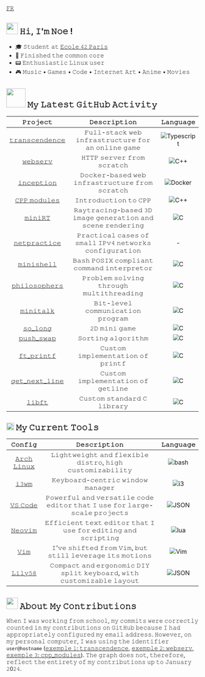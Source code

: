[𝙵𝚁](https://gith𝙵𝚁ub.com/nfauconn/nfauconn/blob/main/README.fr.md)

<h2> <img src="https://media0.giphy.com/media/bnzH3tEHjdDuU/giphy.webp?cid=ecf05e47j4g2yreyzwzndtpr0yx2011nsugqohj6e78d3k00&ep=v1_gifs_search&rid=giphy.webp&ct=s" height="30"> 𝙷𝚒, 𝙸'𝚖 𝙽𝚘𝚎 !</h2>

- 🎓 𝚂𝚝𝚞𝚍𝚎𝚗𝚝 𝚊𝚝 [𝙴𝚌𝚘𝚕𝚎 𝟺𝟸 𝙿𝚊𝚛𝚒𝚜](https://42.fr/en/homepage/)
- 🏁 𝙵𝚒𝚗𝚒𝚜𝚑𝚎𝚍 𝚝𝚑𝚎 𝚌𝚘𝚖𝚖𝚘𝚗 𝚌𝚘𝚛𝚎
- 📟 𝙴𝚗𝚝𝚑𝚞𝚜𝚒𝚊𝚜𝚝𝚒𝚌 𝙻𝚒𝚗𝚞𝚡 𝚞𝚜𝚎𝚛
- 🎮 𝙼𝚞𝚜𝚒𝚌 • 𝙶𝚊𝚖𝚎𝚜 • 𝙲𝚘𝚍𝚎 • 𝙸𝚗𝚝𝚎𝚛𝚗𝚎𝚝 𝙰𝚛𝚝 • 𝙰𝚗𝚒𝚖𝚎 • 𝙼𝚘𝚟𝚒𝚎𝚜

<h2> <img src="https://media1.giphy.com/media/v1.Y2lkPTc5MGI3NjExYzlqcGp3a2xoNGJiNHlwc2Jkd3EzY3plZTc2dTZyaDJ0OWFianZjMiZlcD12MV9pbnRlcm5hbF9naWZfYnlfaWQmY3Q9cw/iFy6JPjkjM9GDHykZo/giphy.gif" width="50"></img> 𝙼𝚢 𝙻𝚊𝚝𝚎𝚜𝚝 𝙶𝚒𝚝𝙷𝚞𝚋 𝙰𝚌𝚝𝚒𝚟𝚒𝚝𝚢 </h2>


| 𝙿𝚛𝚘𝚓𝚎𝚌𝚝 | 𝙳𝚎𝚜𝚌𝚛𝚒𝚙𝚝𝚒𝚘𝚗 | 𝙻𝚊𝚗𝚐𝚞𝚊𝚐𝚎
|:--:|:--:| :--: |
[𝚝𝚛𝚊𝚗𝚜𝚌𝚎𝚗𝚍𝚎𝚗𝚌𝚎](https://github.com/TheoZerbibi/ft_transcendence) | 𝙵𝚞𝚕𝚕-𝚜𝚝𝚊𝚌𝚔 𝚠𝚎𝚋 𝚒𝚗𝚏𝚛𝚊𝚜𝚝𝚛𝚞𝚌𝚝𝚞𝚛𝚎 𝚏𝚘𝚛 𝚊𝚗 𝚘𝚗𝚕𝚒𝚗𝚎 𝚐𝚊𝚖𝚎 | ![Typescript](https://img.shields.io/badge/-Typescript-%2323181717?logo=typescript&logoColor=%233178C6)
[𝚠𝚎𝚋𝚜𝚎𝚛𝚟](https://github.com/nfauconn/webserv) | 𝙷𝚃𝚃𝙿 𝚜𝚎𝚛𝚟𝚎𝚛 𝚏𝚛𝚘𝚖 𝚜𝚌𝚛𝚊𝚝𝚌𝚑 | ![C++](https://img.shields.io/badge/-c%2B%2B-%2323181717?logo=c%2B%2B&logoColor=%2300599C)
[𝚒𝚗𝚌𝚎𝚙𝚝𝚒𝚘𝚗](https://github.com/nfauconn/inception) | 𝙳𝚘𝚌𝚔𝚎𝚛-𝚋𝚊𝚜𝚎𝚍 𝚠𝚎𝚋 𝚒𝚗𝚏𝚛𝚊𝚜𝚝𝚛𝚞𝚌𝚝𝚞𝚛𝚎 𝚏𝚛𝚘𝚖 𝚜𝚌𝚛𝚊𝚝𝚌𝚑 | ![Docker](https://img.shields.io/badge/-Docker-%2323181717?logo=docker&logoColor=%232496ED)
[𝙲𝙿𝙿 𝚖𝚘𝚍𝚞𝚕𝚎𝚜](https://github.com/nfauconn/cpp) | 𝙸𝚗𝚝𝚛𝚘𝚍𝚞𝚌𝚝𝚒𝚘𝚗 𝚝𝚘 𝙲𝙿𝙿 | ![C++](https://img.shields.io/badge/-c%2B%2B-%2323181717?logo=c%2B%2B&logoColor=%2300599C) |
[𝚖𝚒𝚗𝚒𝚁𝚃](https://github.com/nfauconn/miniRT) | 𝚁𝚊𝚢𝚝𝚛𝚊𝚌𝚒𝚗𝚐-𝚋𝚊𝚜𝚎𝚍 𝟹𝙳 𝚒𝚖𝚊𝚐𝚎 𝚐𝚎𝚗𝚎𝚛𝚊𝚝𝚒𝚘𝚗 𝚊𝚗𝚍 𝚜𝚌𝚎𝚗𝚎 𝚛𝚎𝚗𝚍𝚎𝚛𝚒𝚗𝚐 | ![C](https://img.shields.io/badge/-c-%2323181717?logo=c) |
[𝚗𝚎𝚝𝚙𝚛𝚊𝚌𝚝𝚒𝚌𝚎](https://github.com/nfauconn/netpractice) | 𝙿𝚛𝚊𝚌𝚝𝚒𝚌𝚊𝚕 𝚌𝚊𝚜𝚎𝚜 𝚘𝚏 𝚜𝚖𝚊𝚕𝚕 𝙸𝙿𝚟𝟺 𝚗𝚎𝚝𝚠𝚘𝚛𝚔𝚜 𝚌𝚘𝚗𝚏𝚒𝚐𝚞𝚛𝚊𝚝𝚒𝚘𝚗 | - |
[𝚖𝚒𝚗𝚒𝚜𝚑𝚎𝚕𝚕](https://github.com/nfauconn/minishell) | 𝙱𝚊𝚜𝚑 𝙿𝙾𝚂𝙸𝚇 𝚌𝚘𝚖𝚙𝚕𝚒𝚊𝚗𝚝 𝚌𝚘𝚖𝚖𝚊𝚗𝚍 𝚒𝚗𝚝𝚎𝚛𝚙𝚛𝚎𝚝𝚘𝚛  | ![C](https://img.shields.io/badge/-c-%2323181717?logo=c) |
[𝚙𝚑𝚒𝚕𝚘𝚜𝚘𝚙𝚑𝚎𝚛𝚜](https://github.com/nfauconn/philosophers) | 𝙿𝚛𝚘𝚋𝚕𝚎𝚖 𝚜𝚘𝚕𝚟𝚒𝚗𝚐 𝚝𝚑𝚛𝚘𝚞𝚐𝚑 𝚖𝚞𝚕𝚝𝚒𝚝𝚑𝚛𝚎𝚊𝚍𝚒𝚗𝚐 | ![C](https://img.shields.io/badge/-c-%2323181717?logo=c) |
[𝚖𝚒𝚗𝚒𝚝𝚊𝚕𝚔](https://github.com/nfauconn/minitalk) | 𝙱𝚒𝚝-𝚕𝚎𝚟𝚎𝚕 𝚌𝚘𝚖𝚖𝚞𝚗𝚒𝚌𝚊𝚝𝚒𝚘𝚗 𝚙𝚛𝚘𝚐𝚛𝚊𝚖 | ![C](https://img.shields.io/badge/-c-%2323181717?logo=c) |
[𝚜𝚘_𝚕𝚘𝚗𝚐](https://github.com/nfauconn/so_long) | 𝟸𝙳 𝚖𝚒𝚗𝚒 𝚐𝚊𝚖𝚎 | ![C](https://img.shields.io/badge/-c-%2323181717?logo=c) |
[𝚙𝚞𝚜𝚑_𝚜𝚠𝚊𝚙](https://github.com/nfauconn/push_swap) | 𝚂𝚘𝚛𝚝𝚒𝚗𝚐 𝚊𝚕𝚐𝚘𝚛𝚒𝚝𝚑𝚖 | ![C](https://img.shields.io/badge/-c-%2323181717?logo=c) |
[𝚏𝚝_𝚙𝚛𝚒𝚗𝚝𝚏](https://github.com/nfauconn/ft_printf) | 𝙲𝚞𝚜𝚝𝚘𝚖 𝚒𝚖𝚙𝚕𝚎𝚖𝚎𝚗𝚝𝚊𝚝𝚒𝚘𝚗 𝚘𝚏 𝚙𝚛𝚒𝚗𝚝𝚏 | ![C](https://img.shields.io/badge/-c-%2323181717?logo=c) |
[𝚐𝚎𝚝_𝚗𝚎𝚡𝚝_𝚕𝚒𝚗𝚎](https://github.com/nfauconn/get_next_line) | 𝙲𝚞𝚜𝚝𝚘𝚖 𝚒𝚖𝚙𝚕𝚎𝚖𝚎𝚗𝚝𝚊𝚝𝚒𝚘𝚗 𝚘𝚏 𝚐𝚎𝚝𝚕𝚒𝚗𝚎 | ![C](https://img.shields.io/badge/-c-%2323181717?logo=c) |
[𝚕𝚒𝚋𝚏𝚝](https://github.com/nfauconn/libft) | 𝙲𝚞𝚜𝚝𝚘𝚖 𝚜𝚝𝚊𝚗𝚍𝚊𝚛𝚍 𝙲 𝚕𝚒𝚋𝚛𝚊𝚛𝚢 | ![C](https://img.shields.io/badge/-c-%2323181717?logo=c) |

<h2> <img src="https://media3.giphy.com/media/9xuY0UvnJ05lJfTDhn/200w.webp?cid=ecf05e47h9yfawp7yzaarog55hmte4g86fem88kqqjti3vbu&ep=v1_gifs_related&rid=200w.webp&ct=s" width="20"></img> 𝙼𝚢 𝙲𝚞𝚛𝚛𝚎𝚗𝚝 𝚃𝚘𝚘𝚕𝚜 </h2>


𝙲𝚘𝚗𝚏𝚒𝚐 | 𝙳𝚎𝚜𝚌𝚛𝚒𝚙𝚝𝚒𝚘𝚗 | 𝙻𝚊𝚗𝚐𝚞𝚊𝚐𝚎
|:--:|:--:|:--:|
[𝙰𝚛𝚌𝚑 𝙻𝚒𝚗𝚞𝚡](https://github.com/nfauconn/dotfiles/tree/main/archlinux) | 𝙻𝚒𝚐𝚑𝚝𝚠𝚎𝚒𝚐𝚑𝚝 𝚊𝚗𝚍 𝚏𝚕𝚎𝚡𝚒𝚋𝚕𝚎 𝚍𝚒𝚜𝚝𝚛𝚘, 𝚑𝚒𝚐𝚑 𝚌𝚞𝚜𝚝𝚘𝚖𝚒𝚣𝚊𝚋𝚒𝚕𝚒𝚝𝚢 | ![bash](https://img.shields.io/badge/-Bash-%2323181717?logo=gnubash&logoColor=%234EAA25)
[𝚒𝟹𝚠𝚖](https://github.com/nfauconn/dotfiles/tree/main/archlinux/dotfiles/.i3/config) | 𝙺𝚎𝚢𝚋𝚘𝚊𝚛𝚍-𝚌𝚎𝚗𝚝𝚛𝚒𝚌 𝚠𝚒𝚗𝚍𝚘𝚠 𝚖𝚊𝚗𝚊𝚐𝚎𝚛 | ![i3](https://img.shields.io/badge/-i3-%2323181717?logo=i3&logoColor=%2325A8E0)
[𝚅𝚂 𝙲𝚘𝚍𝚎](https://github.com/nfauconn/dotfiles/tree/main/archlinux/dotfiles/.config/Code) | 𝙿𝚘𝚠𝚎𝚛𝚏𝚞𝚕 𝚊𝚗𝚍 𝚟𝚎𝚛𝚜𝚊𝚝𝚒𝚕𝚎 𝚌𝚘𝚍𝚎 𝚎𝚍𝚒𝚝𝚘𝚛 𝚝𝚑𝚊𝚝 𝙸 𝚞𝚜𝚎 𝚏𝚘𝚛 𝚕𝚊𝚛𝚐𝚎-𝚜𝚌𝚊𝚕𝚎 𝚙𝚛𝚘𝚓𝚎𝚌𝚝𝚜 | ![JSON](https://img.shields.io/badge/-JSON-%2323181717?logo=json&logoColor=%23000000)
[𝙽𝚎𝚘𝚟𝚒𝚖](https://github.com/nfauconn/dotfiles/tree/main/archlinux/dotfiles/.config/nvim) | 𝙴𝚏𝚏𝚒𝚌𝚒𝚎𝚗𝚝 𝚝𝚎𝚡𝚝 𝚎𝚍𝚒𝚝𝚘𝚛 𝚝𝚑𝚊𝚝 𝙸 𝚞𝚜𝚎 𝚏𝚘𝚛 𝚎𝚍𝚒𝚝𝚒𝚗𝚐 𝚊𝚗𝚍 𝚜𝚌𝚛𝚒𝚙𝚝𝚒𝚗𝚐 | ![lua](https://img.shields.io/badge/-Lua-%2323181717?logo=lua&logoColor=%232C2D72)
[𝚅𝚒𝚖](https://github.com/nfauconn/dotfiles/blob/main/archlinux/dotfiles/.vimrc) | 𝙸'𝚟𝚎 𝚜𝚑𝚒𝚏𝚝𝚎𝚍 𝚏𝚛𝚘𝚖 𝚅𝚒𝚖, 𝚋𝚞𝚝 𝚜𝚝𝚒𝚕𝚕 𝚕𝚎𝚟𝚎𝚛𝚊𝚐𝚎 𝚒𝚝𝚜 𝚖𝚘𝚝𝚒𝚘𝚗𝚜 | ![Vim](https://img.shields.io/badge/-Vim-%2323181717?logo=vim&logoColor=%23019733)
[𝙻𝚒𝚕𝚢𝟻𝟾](https://github.com/nfauconn/dotfiles/blob/main/lily58/lily58_r2g.layout.json) | 𝙲𝚘𝚖𝚙𝚊𝚌𝚝 𝚊𝚗𝚍 𝚎𝚛𝚐𝚘𝚗𝚘𝚖𝚒𝚌 𝙳𝙸𝚈 𝚜𝚙𝚕𝚒𝚝 𝚔𝚎𝚢𝚋𝚘𝚊𝚛𝚍, 𝚠𝚒𝚝𝚑 𝚌𝚞𝚜𝚝𝚘𝚖𝚒𝚣𝚊𝚋𝚕𝚎 𝚕𝚊𝚢𝚘𝚞𝚝 | ![JSON](https://img.shields.io/badge/-JSON-%2323181717?logo=json&logoColor=%23000000)

<h2> <img src="https://media1.giphy.com/media/v1.Y2lkPTc5MGI3NjExNnZ0ZzQ3aDhpa3U2emVjZTJncmpjMnkzb2JwZ3V6ajB4cGtvZHFjeiZlcD12MV9pbnRlcm5hbF9naWZfYnlfaWQmY3Q9cw/hUvsE0Kh3mo36/giphy.gif" width="30"></img>  𝙰𝚋𝚘𝚞𝚝 𝙼𝚢 𝙲𝚘𝚗𝚝𝚛𝚒𝚋𝚞𝚝𝚒𝚘𝚗𝚜 </h2>

 𝚆𝚑𝚎𝚗 𝙸 𝚠𝚊𝚜 𝚠𝚘𝚛𝚔𝚒𝚗𝚐 𝚏𝚛𝚘𝚖 𝚜𝚌𝚑𝚘𝚘𝚕, 𝚖𝚢 𝚌𝚘𝚖𝚖𝚒𝚝𝚜 𝚠𝚎𝚛𝚎 𝚌𝚘𝚛𝚛𝚎𝚌𝚝𝚕𝚢 𝚌𝚘𝚞𝚗𝚝𝚎𝚍 𝚒𝚗 𝚖𝚢 𝚌𝚘𝚗𝚝𝚛𝚒𝚋𝚞𝚝𝚒𝚘𝚗𝚜 𝚘𝚗 𝙶𝚒𝚝𝙷𝚞𝚋 𝚋𝚎𝚌𝚊𝚞𝚜𝚎 𝙸 𝚑𝚊𝚍 𝚊𝚙𝚙𝚛𝚘𝚙𝚛𝚒𝚊𝚝𝚎𝚕𝚢 𝚌𝚘𝚗𝚏𝚒𝚐𝚞𝚛𝚎𝚍 𝚖𝚢 𝚎𝚖𝚊𝚒𝚕 𝚊𝚍𝚍𝚛𝚎𝚜𝚜. 𝙷𝚘𝚠𝚎𝚟𝚎𝚛, 𝚘𝚗 𝚖𝚢 𝚙𝚎𝚛𝚜𝚘𝚗𝚊𝚕 𝚌𝚘𝚖𝚙𝚞𝚝𝚎𝚛, 𝙸 𝚠𝚊𝚜 𝚞𝚜𝚒𝚗𝚐 𝚝𝚑𝚎 𝚒𝚍𝚎𝚗𝚝𝚒𝚏𝚒𝚎𝚛 `𝚞𝚜𝚎𝚛@𝚑𝚘𝚜𝚝𝚗𝚊𝚖𝚎` ([𝚎𝚡𝚎𝚖𝚙𝚕𝚎 𝟷:  𝚝𝚛𝚊𝚗𝚜𝚌𝚎𝚗𝚍𝚎𝚗𝚌𝚎](https://github.com/TheoZerbibi/ft_transcendence/commits/features/chat-api-front), [𝚎𝚡𝚎𝚖𝚙𝚕𝚎 𝟸:  𝚠𝚎𝚋𝚜𝚎𝚛𝚟](https://github.com/nfauconn/webserv/commits/main/?after=5c8b935ed8f46b519540b5be971d9d9a484c6101+104), [𝚎𝚡𝚎𝚖𝚙𝚕𝚎 𝟹:  𝚌𝚙𝚙_𝚖𝚘𝚍𝚞𝚕𝚎𝚜](https://github.com/nfauconn/cpp/commits/main/?before=095a517d94e9b33269f24daf7d03885d1b27b7fd+140)). 𝚃𝚑𝚎 𝚐𝚛𝚊𝚙𝚑 𝚍𝚘𝚎𝚜 𝚗𝚘𝚝, 𝚝𝚑𝚎𝚛𝚎𝚏𝚘𝚛𝚎, 𝚛𝚎𝚏𝚕𝚎𝚌𝚝 𝚝𝚑𝚎 𝚎𝚗𝚝𝚒𝚛𝚎𝚝𝚢 𝚘𝚏 𝚖𝚢 𝚌𝚘𝚗𝚝𝚛𝚒𝚋𝚞𝚝𝚒𝚘𝚗𝚜 𝚞𝚙 𝚝𝚘 𝙹𝚊𝚗𝚞𝚊𝚛𝚢 𝟸0𝟸𝟺.